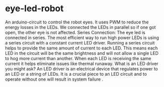 # eye-led-robot

An arduino-circuit to control the robot eyes. It uses PWM to reduce the energy losses
in the LEDs.
We connected the LEDs in parallel so if one got open, the other eye is not affected.
Series Connection: The eye led is connected in series. The most efficient way to run
high power LEDs is using a series circuit with a constant current LED driver. Running
a series circuit helps to provide the same amount of current to each LED.
This means
each LED in the circuit will be the same brightness and will not allow a single LED to
hog more current than another. When each LED is receiving the same current it
helps eliminate issues like thermal runaway.
What is an LED driver you might ask? An LED driver is an electrical device that
regulates power to an LED or a string of LEDs. It is a crucial piece to an LED circuit
and to operate without one will result in system failure .
